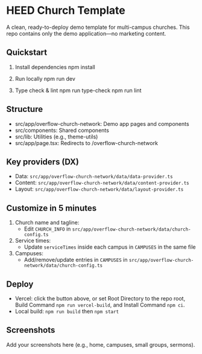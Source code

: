 # HEED Church Template

A clean, ready-to-deploy demo template for multi-campus churches. This repo contains only the demo application—no marketing content.

## Quickstart

1. Install dependencies
   npm install

2. Run locally
   npm run dev

3. Type check & lint
   npm run type-check
   npm run lint

## Structure
- src/app/overflow-church-network: Demo app pages and components
- src/components: Shared components
- src/lib: Utilities (e.g., theme-utils)
- src/app/page.tsx: Redirects to /overflow-church-network

## Key providers (DX)
- Data: `src/app/overflow-church-network/data/data-provider.ts`
- Content: `src/app/overflow-church-network/data/content-provider.ts`
- Layout: `src/app/overflow-church-network/data/layout-provider.ts`

## Customize in 5 minutes
1. Church name and tagline:
   - Edit `CHURCH_INFO` in `src/app/overflow-church-network/data/church-config.ts`
2. Service times:
   - Update `serviceTimes` inside each campus in `CAMPUSES` in the same file
3. Campuses:
   - Add/remove/update entries in `CAMPUSES` in `src/app/overflow-church-network/data/church-config.ts`

## Deploy
- Vercel: click the button above, or set Root Directory to the repo root, Build Command `npm run vercel-build`, and Install Command `npm ci`.
- Local build: `npm run build` then `npm start`

## Screenshots
Add your screenshots here (e.g., home, campuses, small groups, sermons).


